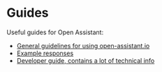 # Guides

Useful guides for Open Assistant:

- [General guidelines for using open-assistant.io](https://projects.laion.ai/Open-Assistant/docs/guides/guidelines)
- [Example responses](https://projects.laion.ai/Open-Assistant/docs/guides/examples)
- [Developer guide, contains a lot of technical info](https://projects.laion.ai/Open-Assistant/docs/guides/developers)
